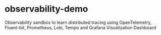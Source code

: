 # observability-demo
Observability sandbox to learn distributed tracing using OpenTelemetry, Fluent-bit, Prometheus, Loki, Tempo and Grafana Visualization Dashboard
